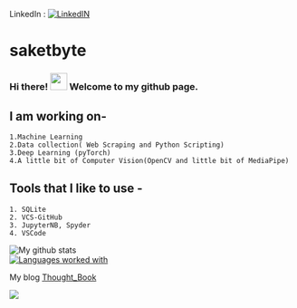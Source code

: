 LinkedIn : [![LinkedIN][1.2]][1]

# saketbyte
    
### Hi there! <img src="https://raw.githubusercontent.com/MartinHeinz/MartinHeinz/master/wave.gif" width="30px"> Welcome to my github page. 
## I am working on-
    1.Machine Learning
    2.Data collection( Web Scraping and Python Scripting)
    3.Deep Learning (pyTorch) 
    4.A little bit of Computer Vision(OpenCV and little bit of MediaPipe)
    
## Tools that I like to use -
    1. SQLite
    2. VCS-GitHub
    3. JupyterNB, Spyder
    4. VSCode
 

![My github stats](https://github-readme-stats.vercel.app/api?username=saketbyte&count_private=true&theme=nightowl&count_private=True)
</br>
[![Languages worked with](https://github-readme-stats.vercel.app/api/top-langs/?username=saketbyte&count_private=true)](https://github.com/saketbyte/github-readme-stats&theme=nightowl)
</br>

<!-- Actual text -->


<!-- Icons -->

[1.2]:https://raw.githubusercontent.com/MartinHeinz/MartinHeinz/master/linkedin-3-16.png (LinkedIn icon without padding)

<!-- Links to your social media accounts -->

[1]: https://www.linkedin.com/in/samriddh-singh-70621b18b/
My blog
[Thought_Book](https://thoughtb.wordpress.com/)

![](https://komarev.com/ghpvc/?username=saketbyte&label=Peek+A+Boo)

